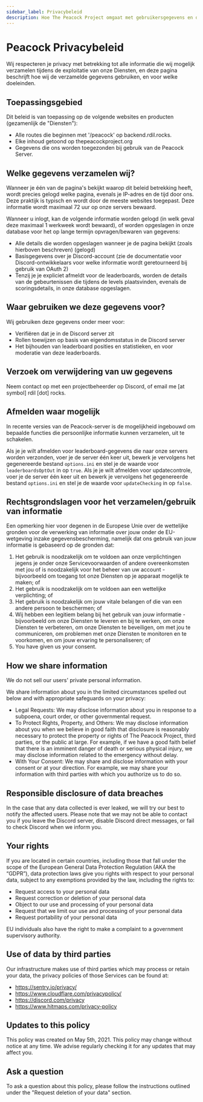 ```yaml
---
sidebar_label: Privacybeleid
description: Hoe The Peacock Project omgaat met gebruikersgegevens en deze opslaat.
---
```


# Peacock Privacybeleid

Wij respecteren je privacy met betrekking tot alle informatie die wij mogelijk verzamelen tijdens de exploitatie van onze Diensten, en deze pagina beschrijft hoe wij de verzamelde gegevens gebruiken, en voor welke doeleinden.

## Toepassingsgebied

Dit beleid is van toepassing op de volgende websites en producten (gezamenlijk de "Diensten"):

-   Alle routes die beginnen met '/peacock' op backend.rdil.rocks.
-   Elke inhoud getoond op thepeacockproject.org
-   Gegevens die ons worden toegezonden bij gebruik van de Peacock Server.

## Welke gegevens verzamelen wij?

Wanneer je één van de pagina's bekijkt waarop dit beleid betrekking heeft, wordt precies gelogd welke pagina, evenals je IP-adres en de tijd door ons. Deze praktijk is typisch en wordt door de meeste websites toegepast. Deze informatie wordt maximaal 72 uur op onze servers bewaard.

Wanneer u inlogt, kan de volgende informatie worden gelogd (in welk geval deze maximaal 1 werkweek wordt bewaard), of worden opgeslagen in onze database voor het op lange termijn opvragen/bewaren van gegevens:

-   Alle details die worden opgeslagen wanneer je de pagina bekijkt (zoals hierboven beschreven) (gelogd)
-   Basisgegevens over je Discord-account (zie de documentatie voor Discord-ontwikkelaars voor welke informatie wordt geretourneerd bij gebruik van OAuth 2)
-   Tenzij je je expliciet afmeldt voor de leaderboards, worden de details van de gebeurtenissen die tijdens de levels plaatsvinden, evenals de scoringsdetails, in onze database opgeslagen.

## Waar gebruiken we deze gegevens voor?

Wij gebruiken deze gegevens onder meer voor:

-   Verifiëren dat je in de Discord server zit
-   Rollen toewijzen op basis van eigendomsstatus in de Discord server
-   Het bijhouden van leaderboard posities en statistieken, en voor moderatie van deze leaderboards.

## Verzoek om verwijdering van uw gegevens

Neem contact op met een projectbeheerder op Discord, of email me [at symbol] rdil [dot] rocks.

## Afmelden waar mogelijk

In recente versies van de Peacock-server is de mogelijkheid ingebouwd om bepaalde functies die persoonlijke informatie kunnen verzamelen, uit te schakelen.

Als je je wilt afmelden voor leaderboard-gegevens die naar onze servers worden verzonden, voer je de server één keer uit, bewerk je vervolgens het gegenereerde bestand `options.ini` en stel je de waarde voor `leaderboardsOptOut` in op `true`. Als je je wilt afmelden voor updatecontrole, voer je de server één keer uit en bewerk je vervolgens het gegenereerde bestand `options.ini` en stel je de waarde voor `updateChecking` in op `false`.

## Rechtsgrondslagen voor het verzamelen/gebruik van informatie

Een opmerking hier voor degenen in de Europese Unie over de wettelijke gronden voor de verwerking van informatie over jouw onder de EU-wetgeving inzake gegevensbescherming, namelijk dat ons gebruik van jouw informatie is gebaseerd op de gronden dat:

1. Het gebruik is noodzakelijk om te voldoen aan onze verplichtingen jegens je onder onze Servicevoorwaarden of andere overeenkomsten met jou of is noodzakelijk voor het beheer van uw account - bijvoorbeeld om toegang tot onze Diensten op je apparaat mogelijk te maken; of
2. Het gebruik is noodzakelijk om te voldoen aan een wettelijke verplichting; of
3. Het gebruik is noodzakelijk om jouw vitale belangen of die van een andere persoon te beschermen; of
4. Wij hebben een legitiem belang bij het gebruik van jouw informatie - bijvoorbeeld om onze Diensten te leveren en bij te werken, om onze Diensten te verbeteren, om onze Diensten te beveiligen, om met jou te communiceren, om problemen met onze Diensten te monitoren en te voorkomen, en om jouw ervaring te personaliseren; of
5. You have given us your consent.

## How we share information

We do not sell our users' private personal information.

We share information about you in the limited circumstances spelled out below and with appropriate safeguards on your privacy:

-   Legal Requests: We may disclose information about you in response to a subpoena, court order, or other governmental request.
-   To Protect Rights, Property, and Others: We may disclose information about you when we believe in good faith that disclosure is reasonably necessary to protect the property or rights of The Peacock Project, third parties, or the public at large. For example, if we have a good faith belief that there is an imminent danger of death or serious physical injury, we may disclose information related to the emergency without delay.
-   With Your Consent: We may share and disclose information with your consent or at your direction. For example, we may share your information with third parties with which you authorize us to do so.

## Responsible disclosure of data breaches

In the case that any data collected is ever leaked, we will try our best to notify the affected users. Please note that we may not be able to contact you if you leave the Discord server, disable Discord direct messages, or fail to check Discord when we inform you.

## Your rights

If you are located in certain countries, including those that fall under the scope of the European General Data Protection Regulation (AKA the “GDPR”), data protection laws give you rights with respect to your personal data, subject to any exemptions provided by the law, including the rights to:

-   Request access to your personal data
-   Request correction or deletion of your personal data
-   Object to our use and processing of your personal data
-   Request that we limit our use and processing of your personal data
-   Request portability of your personal data

EU individuals also have the right to make a complaint to a government supervisory authority.

## Use of data by third parties

Our infrastructure makes use of third parties which may process or retain your data, the privacy policies of those Services can be found at:

-   https://sentry.io/privacy/
-   https://www.cloudflare.com/privacypolicy/
-   https://discord.com/privacy
-   https://www.hitmaps.com/privacy-policy

## Updates to this policy

This policy was created on May 5th, 2021. This policy may change without notice at any time. We advise regularly checking it for any updates that may affect you.

## Ask a question

To ask a question about this policy, please follow the instructions outlined under the "Request deletion of your data" section.
